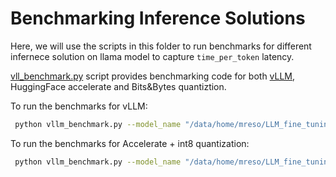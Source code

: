 # Benchmarking Inference Solutions

Here, we will use the scripts in this folder to run benchmarks for different infernece solution on llama model to capture `time_per_token` latency.

[vll_benchmark.py](./vllm_benchmark.py) script provides benchmarking code for both [vLLM](https://vllm.ai/), HuggingFace accelerate and Bits&Bytes quantiztion.

To run the benchmarks for vLLM:

```bash
 python vllm_benchmark.py --model_name "/data/home/mreso/LLM_fine_tuning/models/7B/" --prompt_file prompt_2k.txt  --max_new_tokens 100 --num_iterations 30 --vLLM True

```

To run the benchmarks for Accelerate + int8 quantization:

```bash
 python vllm_benchmark.py --model_name "/data/home/mreso/LLM_fine_tuning/models/7B/" --prompt_file prompt_2k.txt  --max_new_tokens 100 --num_iterations 30 --quantization True

```